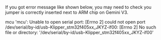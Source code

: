 If you got error message like shown below,
you may need to check you jumper is correctly
inserted next to ARM chip on Gemini V3.

mcu 'mcu': Unable to open serial port:
[Errno 2] could not open port /dev/serial/by-id/usb-Klipper_stm32f405xx_JKYZ-if00: 
[Errno 2] No such file or directory: 
'/dev/serial/by-id/usb-Klipper_stm32f405xx_JKYZ-if00'

